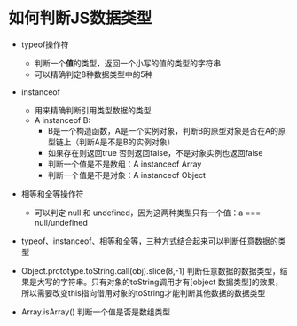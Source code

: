 # 如何判断JS数据类型

- typeof操作符 
    - 判断一个**值**的类型，返回一个小写的值的类型的字符串
    - 可以精确判定8种数据类型中的5种
- instanceof
	- 用来精确判断引用类型数据的类型
    - A instanceof B:
		- B是一个构造函数，A是一个实例对象，判断B的原型对象是否在A的原型链上（判断A是不是B的实例对象）
		- 如果存在则返回true 否则返回false，不是对象实例也返回false
		- 判断一个值是不是数组：A instanceof Array
		- 判断一个值是不是对象：A instanceof Object
- 相等和全等操作符 
    - 可以判定 null 和 undefined，因为这两种类型只有一个值：a === null/undefined
- typeof、instanceof、相等和全等，三种方式结合起来可以判断任意数据的类型

- Object.prototype.toString.call(obj).slice(8,-1) 判断任意数据的数据类型，结果是大写的字符串。只有对象的toString调用才有[object 数据类型]的效果，所以需要改变this指向借用对象的toString才能判断其他数据的数据类型

- Array.isArray() 判断一个值是否是数组类型